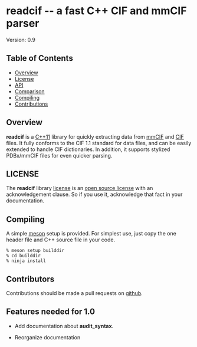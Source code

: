 # readcif -- a fast C++ CIF and mmCIF parser

Version: 0.9

## Table of Contents

* [Overview](#overview)
* [License](#license)
* [API](docs/api.rst)
* [Comparison](docs/compare.rst)
* [Compiling](#compiling)
* [Contributions](#contributions)

## Overview

**readcif** is a [C++11](http://isocpp.org/wiki/faq/cpp11)
library for quickly extracting data
from [mmCIF](http://mmcif.wwpdb.org/)
and [CIF](http://www.iucr.org/resources/cif) files.
It fully conforms to the CIF 1.1 standard for data files,
and can be easily extended to handle CIF dictionaries.
In addition, it supports stylized PDBx/mmCIF files for even
quicker parsing.

## LICENSE

The **readcif** library [license](LICENSE.md) is an
[open source license](https://opensource.org/licenses)
with an acknowledgement clause.
So if you use it, acknowledge that fact in your documentation.

## Compiling

A simple [meson](https://mesonbuild.com/) setup is provided.
For simplest use, just copy the one header file and C++ source
file in your code.
```
% meson setup builddir
% cd builddir
% ninja install
```

## Contributors

Contributions should be made a pull requests on [github](https://github.com).

## Features needed for 1.0

* Add documentation about **audit**\_**syntax**.

* Reorganize documentation
